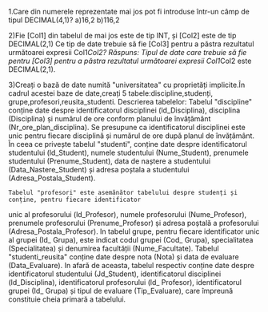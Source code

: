 1.Care din numerele reprezentate mai jos pot fi introduse într-un câmp de tipul DECIMAL(4,1)?
a)16,2
b)116,2

2)Fie [Col1] din tabelul de mai jos este de tip INT, și [Col2] este de tip DECIMAL(2,1)
Ce tip de date trebuie să fie [Col3] pentru a păstra rezultatul următoarei expresii Col1*Col2?
Răspuns:
Tipul de date care trebuie să fie pentru [Col3] pentru a păstra rezultatul următoarei expresii Col1*Col2 este DECIMAL(2,1).

3)Creați o bază de date numită "universitatea" cu proprietăți implicite.În cadrul acestei baze de date,creați 5 tabele:discipline,studenți,
grupe,profesori,reusita_studenti.
 Descrierea tabelelor:
     Tabelul "discipline" conține date despre identificatorul disciplinei (ld_Disciplina), disciplina
(Disciplina) și numărul de ore conform planului de învățământ (Nr_ore_plan_disciplina). Se presupune
ca identificatorul disciplinei este unic pentru fiecare disciplină și numărul de ore după planul de
învățământ.
     În ceea ce privește tabelul "studenti", conține date despre identificatorul studentului (ld_Student),
numele studentului (Nume_Student), prenumele studentului (Prenume_Student), data de naștere a
studentului (Data_Nastere_Student) și adresa poștala a studentului (Adresa_Postala_Student). 

    Tabelul "profesori" este asemănător tabelului despre studenți și conține, pentru fiecare identificator
unic al profesorului (ld_Profesor), numele profesorului (Nume_Profesor), prenumele profesorului
(Prenume_Profesor) și adresa poștală a profesorului (Adresa_Postala_Profesor).
    In tabelul grupe, pentru fiecare identificator unic al grupei (Id_ Grupa), este indicat codul grupei
(Cod_ Grupa), specialitatea (Specialitatea) și denumirea facultății (Nume_Facultate).
    Tabelul "studenti_reusita" conține date despre nota (Nota) și data de evaluare (Data_Evaluare). In
afară de aceasta, tabelul respectiv conține date despre identificatorul studentului (Jd_Student),
identificatorul disciplinei (ld_Disciplina), identificatorul profesorului (ld_ Profesor), identificatorul grupei
(Id_ Grupa) și tipul de evaluare (Tip_Evaluare), care împreună constituie cheia primară a tabelului.

<img scr = 10.jpg>
